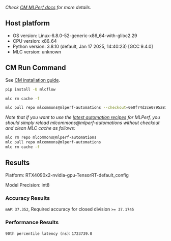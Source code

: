 *Check [CM MLPerf docs](https://docs.mlcommons.org/inference) for more details.*

## Host platform

* OS version: Linux-6.8.0-52-generic-x86_64-with-glibc2.29
* CPU version: x86_64
* Python version: 3.8.10 (default, Jan 17 2025, 14:40:23) 
[GCC 9.4.0]
* MLC version: unknown

## CM Run Command

See [CM installation guide](https://docs.mlcommons.org/inference/install/).

```bash
pip install -U mlcflow

mlc rm cache -f

mlc pull repo mlcommons@mlperf-automations --checkout=0e0f74d2ce0795a81963d4afd8942ec9e431d73c


```
*Note that if you want to use the [latest automation recipes](https://docs.mlcommons.org/inference) for MLPerf,
 you should simply reload mlcommons@mlperf-automations without checkout and clean MLC cache as follows:*

```bash
mlc rm repo mlcommons@mlperf-automations
mlc pull repo mlcommons@mlperf-automations
mlc rm cache -f

```

## Results

Platform: RTX4090x2-nvidia-gpu-TensorRT-default_config

Model Precision: int8

### Accuracy Results 
`mAP`: `37.352`, Required accuracy for closed division `>= 37.1745`

### Performance Results 
`90th percentile latency (ns)`: `1723739.0`
